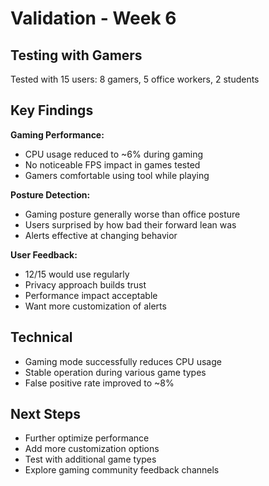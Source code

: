 # Validation - Week 6

## Testing with Gamers

Tested with 15 users: 8 gamers, 5 office workers, 2 students

## Key Findings

**Gaming Performance:**
- CPU usage reduced to ~6% during gaming
- No noticeable FPS impact in games tested
- Gamers comfortable using tool while playing

**Posture Detection:**
- Gaming posture generally worse than office posture
- Users surprised by how bad their forward lean was
- Alerts effective at changing behavior

**User Feedback:**
- 12/15 would use regularly
- Privacy approach builds trust
- Performance impact acceptable
- Want more customization of alerts

## Technical

- Gaming mode successfully reduces CPU usage
- Stable operation during various game types
- False positive rate improved to ~8%

## Next Steps

- Further optimize performance
- Add more customization options
- Test with additional game types
- Explore gaming community feedback channels
